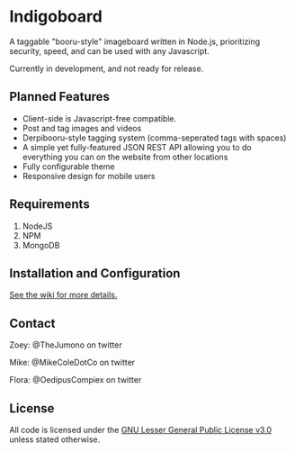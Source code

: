 # Indigoboard
A taggable "booru-style" imageboard written in Node.js, prioritizing security, speed, and can be used with any Javascript.

Currently in development, and not ready for release.

## Planned Features
* Client-side is Javascript-free compatible.
* Post and tag images and videos
* Derpibooru-style tagging system (comma-seperated tags with spaces)
* A simple yet fully-featured JSON REST API allowing you to do everything you can on the website from other locations
* Fully configurable theme
* Responsive design for mobile users

## Requirements
1. NodeJS
2. NPM
3. MongoDB

## Installation and Configuration
[See the wiki for more details.](https://github.com/Buncho-Development-Group/Indigoboard/wiki/Installation-and-Configuration)

## Contact
Zoey: @TheJumono on twitter

Mike: @MikeColeDotCo on twitter

Flora: @OedipusCompiex on twitter

## License 
All code is licensed under the [GNU Lesser General Public License v3.0](https://www.gnu.org/licenses/lgpl-3.0.en.html) unless stated otherwise.
